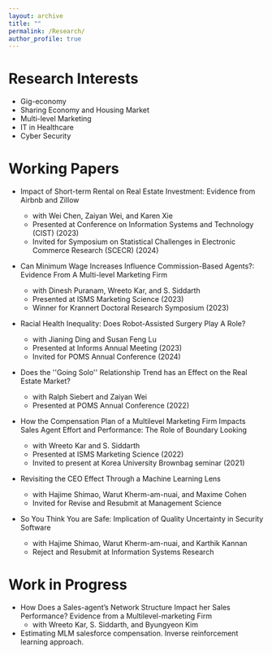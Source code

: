 ```yaml
---
layout: archive
title: ""
permalink: /Research/
author_profile: true
---
```




Research Interests 
======
* Gig-economy
* Sharing Economy and Housing Market
* Multi-level Marketing
* IT in Healthcare
* Cyber Security

Working Papers
======
* Impact of Short-term Rental on Real Estate Investment: Evidence from Airbnb and Zillow
  * with Wei Chen, Zaiyan Wei, and Karen Xie
  * Presented at Conference on Information Systems and Technology (CIST) (2023)
  * Invited for Symposium on Statistical Challenges in Electronic Commerce Research (SCECR) (2024)

* Can Minimum Wage Increases Influence Commission-Based Agents?: Evidence From A Multi-level Marketing Firm
  * with Dinesh Puranam, Wreeto Kar, and S. Siddarth
  * Presented at ISMS Marketing Science (2023)
  * Winner for Krannert Doctoral Research Symposium (2023)

* Racial Health Inequality: Does Robot-Assisted Surgery Play A Role?
  * with Jianing Ding and Susan Feng Lu 
  * Presented at Informs Annual Meeting (2023)
  * Invited for POMS Annual Conference (2024)

* Does the ''Going Solo'' Relationship Trend has an Effect on the Real Estate Market?
  * with Ralph Siebert and Zaiyan Wei
  * Presented at POMS Annual Conference (2022)
    
* How the Compensation Plan of a Multilevel Marketing Firm Impacts Sales Agent Effort and Performance: The Role of Boundary Looking  
  * with Wreeto Kar and S. Siddarth
  * Presented at ISMS Marketing Science (2022)
  * Invited to present at Korea University Brownbag seminar (2021)

* Revisiting the CEO Effect Through a Machine Learning Lens
  * with Hajime Shimao, Warut Kherm-am-nuai, and Maxime Cohen
  * Invited for Revise and Resubmit at Management Science
 
* So You Think You are Safe: Implication of Quality Uncertainty in Security Software
  * with Hajime Shimao, Warut Kherm-am-nuai, and Karthik Kannan
  * Reject and Resubmit at Information Systems Research


Work in Progress
====== 

 
* How Does a Sales-agent’s Network Structure Impact her Sales Performance? Evidence from a Multilevel-marketing Firm  
  * with Wreeto Kar, S. Siddarth, and Byungyeon Kim
* Estimating MLM salesforce compensation. Inverse reinforcement learning approach.   
